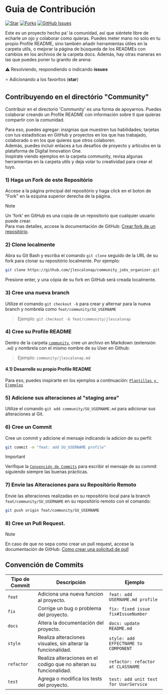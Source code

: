 <h1>
    <span> Guia de Contribución</span>
</h1>

[![Star](https://img.shields.io/github/stars/jlescalonap/community_jobs_organizer_front?style=social)](https://github.com/jlescalonap/community_jobs_organizer_front)
[![Forks](https://img.shields.io/github/forks/jlescalonap/community_jobs_organizer_front?style=social)](https://github.com/jlescalonap/community_jobs_organizer_front/forks)
[![GitHub Issues](https://img.shields.io/github/issues/jlescalonap/community_jobs_organizer_front?style=social)](https://github.com/jlescalonap/community_jobs_organizer_front/issues/)

 Este es un proyecto hecho pa' la comunidad, así que siéntete libre de echarle un ojo y colaborar como quieras. Puedes meter mano no solo en tu propio Profile README, sino también añadir herramientas útiles en la carpeta utils, o mejorar la página de búsqueda de los READMEs con cambios en los archivos de la carpeta docs. Además, hay otras maneras en las que puedes poner tu granito de arena:
 
⚠️ Resolviendo, respondiendo o indicando **issues**

⭐ Adicionando a los favoritos (**star**) 

##  Contribuyendo en el directório "Community" 
Contribuir en el directorio 'Community' es una forma de apoyarnos. Puedes colaborar creando un Profile README con información sobre ti que quieras compartir con la comunidad. <br>

Para eso, puedes agregar: insignias que muestren tus habilidades; tarjetas con tus estadísticas en GitHub y proyectos en los que has trabajado, colaborado o en los que quieres que otros colaboren.  <br> 
Además, puedes incluir enlaces a tus desafíos de proyecto y artículos en la plataforma de Digital Innovation One. <br>
Inspírate viendo ejemplos en la carpeta community, revisa algunas herramientas en la carpeta utils y deja volar tu creatividad para crear el tuyo.

### 1) Haga un **Fork** de este Repositório
Accese a la página principal del repositório y haga click en el boton de "Fork" en la ezquina superior derecha de la página. <br>
> [!NOTE]  
> Un 'fork' en GitHub es una copia de un repositorio que cualquier usuario puede crear. <br>
> Para mas detalles, accese la documentación de GitHub: [Crear fork de un repositório](https://docs.github.com/pt/pull-requests/collaborating-with-pull-requests/working-with-forks/fork-a-repo).

### 2) Clone localmente
Abra su Git Bash y escriba el comando `git clone` seguido de la URL de su fork para clonar su repositório localmente. Por ejemplo:
```bash
git clone https://github.com/jlescalonap/community_jobs_organizer.git
```
Presione enter, y una cópia de su fork en GitHub será creada localmente.

### 3) Cree una nueva **branch** 
Utilize el comando `git checkout -b` para crear y alternar para la nueva branch y nombrela como `feat/community/SU_USERNAME`
> Ejemplo: `git checkout -b feat/community/jlescalonap`

### 4) Cree su Profile README
 Dentro de la carpeta [`community`](https://github.com/jlescalonap/community_jobs_organizer_front/tree/main/community), cree un archivo en Markdown (extensión `.md`) y nombrela con el mismo nombre de su User en Github:

> Ejemplo: `community/jlescalonap.md`

#### 4.1) Desarrolle su propio Profile README
Para eso, puedes inspirarte en los ejemplos a continuación: [`Plantillas y Ejemplos`](https://github.com/durgeshsamariya/awesome-github-profile-readme-templates/tree/master/templates)

### 5) Adicione sus alteraciones al "staging area" 
Utilize el comando `git add community/SU_USERNAME.md` para adicionar sus alteraciones al Git.

### 6) Cree un Commit
Cree un commit y adicione el mensaje indicando la adicion de su perfil:
```bash
git commit -m "feat: add SU_USERNAME profile"
```
>[!IMPORTANT]
> Verifique la [`Convención de Commits`](https://github.com/digitalinnovationone/dio-lab-open-source/blob/main/CONTRIBUTING.md#conven%C3%A7%C3%A3o-de-commits) para escribir el mensaje de su commit siguiendo siempre las buenas prácticas.

### 7) Envie las Alteraciones para su Repositório Remoto
Envie las alteraciones realizadas en su repositório local para la branch `feat/community/SU_USERNAME` en su repositório remoto con el comando:
```bash
git push origin feat/community/SU_USERNAME
```

### 8) Cree un **Pull Request**.

>[!NOTE]
> En caso de que no sepa como crear un pull request, accese la documentación de GitHub: [Como crear una solicitud de pull
](https://docs.github.com/pt/pull-requests/collaborating-with-pull-requests/proposing-changes-to-your-work-with-pull-requests/creating-a-pull-request)
  
## Convención de Commits 

| Tipo de Commit |Descripción                                                           | Ejemplo
| ---------------|----------------------------------------------------------------------|-----------
| `feat`         | Adiciona una nueva funcion al proyecto.                              | `feat: add USERNAME.md profile`
| `fix`          | Corrige un bug o problema del proyecto.                              | `fix: fixed issue fix#IssueNumber`
| `docs`         | Altera la documentación del proyecto.                                | `docs: update README.md`
| `style`        | Realiza alteraciones visuales, sin alterar la funcionalidad.         | `style: add EFFECTNAME to COMPONENT`
| `refactor`     | Realiza alteraciones en el codigo que no alteran su funcionalidad.   | `refactor: refactor at CLASSNAME`
| `test`         | Agrega o modifica los tests del proyecto.                            | `test: add unit test for UserService`
